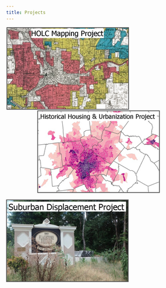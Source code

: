 ```yaml
---
title: Projects
---
```


<p style="text-align: center">
<a href="https://snmarkley1.github.io/Projects/HOLC/">
    <img src="/Projects/HOLC_tile.png" 
         title="HOLC Mapping Project" 
         style="border:2px solid #555;margin:1px;float:left;" />
</a>
<a href="https://snmarkley1.github.io/Projects/HistHU/">
    <img src="/Projects/HHUUD_tile.png" 
         title="Historical Housing Unit Project" 
         style="border:2px solid #555;margin:1px;clear:both" />
  
</a>
</p>




<p align="left" >
<a href="https://snmarkley1.github.io/Projects/HistHU/">
     <img src="/Projects/suburb_tile.png" 
         title="Suburban Displacement Project" 
         style="border:2px solid #555;" />
</a>
</p>
